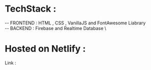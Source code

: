 # TechStack :

-- FRONTEND : HTML , CSS , VanillaJS and FontAwesome Liabrary \
-- BACKEND  : Firebase and Realtime Database \\


# Hosted on Netlify :
  Link : 
